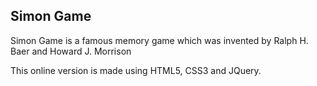 <!DOCTYPE html>
<html>
  <head></head>
  <body>
    <h2>Simon Game</h2>
    <p>Simon Game is a famous memory game which was invented by Ralph H. Baer and Howard J. Morrison</p>
    <p>This online version is made using HTML5, CSS3 and JQuery.</p>
  </body>
</html>
